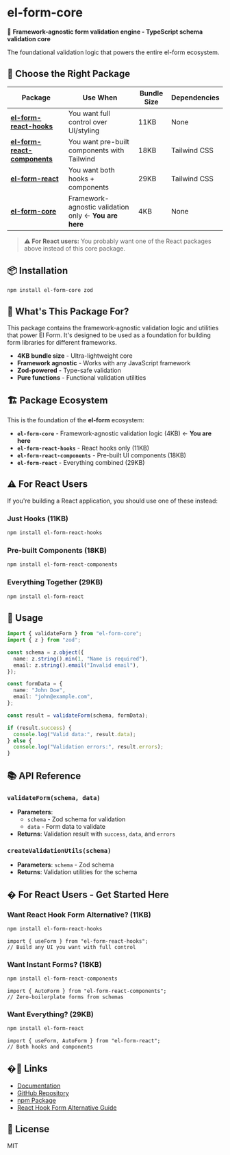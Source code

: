 # el-form-core

🔧 **Framework-agnostic form validation engine - TypeScript schema validation core**

The foundational validation logic that powers the entire el-form ecosystem.

## 🧭 **Choose the Right Package**

| Package                                                                                | Use When                                              | Bundle Size | Dependencies |
| -------------------------------------------------------------------------------------- | ----------------------------------------------------- | ----------- | ------------ |
| **[el-form-react-hooks](https://www.npmjs.com/package/el-form-react-hooks)**           | You want full control over UI/styling                 | 11KB        | None         |
| **[el-form-react-components](https://www.npmjs.com/package/el-form-react-components)** | You want pre-built components with Tailwind           | 18KB        | Tailwind CSS |
| **[el-form-react](https://www.npmjs.com/package/el-form-react)**                       | You want both hooks + components                      | 29KB        | Tailwind CSS |
| **[el-form-core](https://www.npmjs.com/package/el-form-core)**                         | Framework-agnostic validation only ← **You are here** | 4KB         | None         |

> **⚠️ For React users:** You probably want one of the React packages above instead of this core package.

## 📦 Installation

```bash
npm install el-form-core zod
```

## 🎯 What's This Package For?

This package contains the framework-agnostic validation logic and utilities that power El Form. It's designed to be used as a foundation for building form libraries for different frameworks.

- **4KB bundle size** - Ultra-lightweight core
- **Framework agnostic** - Works with any JavaScript framework
- **Zod-powered** - Type-safe validation
- **Pure functions** - Functional validation utilities

## 🏗️ Package Ecosystem

This is the foundation of the **el-form** ecosystem:

- **`el-form-core`** - Framework-agnostic validation logic (4KB) ← **You are here**
- **`el-form-react-hooks`** - React hooks only (11KB)
- **`el-form-react-components`** - Pre-built UI components (18KB)
- **`el-form-react`** - Everything combined (29KB)

## ⚠️ For React Users

If you're building a React application, you should use one of these instead:

### Just Hooks (11KB)

```bash
npm install el-form-react-hooks
```

### Pre-built Components (18KB)

```bash
npm install el-form-react-components
```

### Everything Together (29KB)

```bash
npm install el-form-react
```

## 🚀 Usage

```typescript
import { validateForm } from "el-form-core";
import { z } from "zod";

const schema = z.object({
  name: z.string().min(1, "Name is required"),
  email: z.string().email("Invalid email"),
});

const formData = {
  name: "John Doe",
  email: "john@example.com",
};

const result = validateForm(schema, formData);

if (result.success) {
  console.log("Valid data:", result.data);
} else {
  console.log("Validation errors:", result.errors);
}
```

## 📚 API Reference

### `validateForm(schema, data)`

- **Parameters**:
  - `schema` - Zod schema for validation
  - `data` - Form data to validate
- **Returns**: Validation result with `success`, `data`, and `errors`

### `createValidationUtils(schema)`

- **Parameters**: `schema` - Zod schema
- **Returns**: Validation utilities for the schema

## � For React Users - Get Started Here

### Want React Hook Form Alternative? (11KB)

```bash
npm install el-form-react-hooks
```

```tsx
import { useForm } from "el-form-react-hooks";
// Build any UI you want with full control
```

### Want Instant Forms? (18KB)

```bash
npm install el-form-react-components
```

```tsx
import { AutoForm } from "el-form-react-components";
// Zero-boilerplate forms from schemas
```

### Want Everything? (29KB)

```bash
npm install el-form-react
```

```tsx
import { useForm, AutoForm } from "el-form-react";
// Both hooks and components
```

## �🔗 Links

- [Documentation](https://colorpulse6.github.io/el-form/)
- [GitHub Repository](https://github.com/colorpulse6/el-form)
- [npm Package](https://www.npmjs.com/package/el-form-core)
- [React Hook Form Alternative Guide](https://github.com/colorpulse6/el-form#why-choose-el-form)

## 📄 License

MIT
